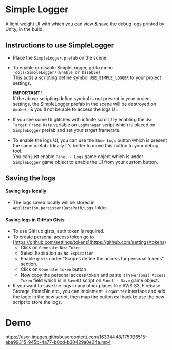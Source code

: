 # Simple Logger
A light weight UI with which you can view & save the debug logs printed by Unity, in the build.

## Instructions to use SimpleLogger
- Place the ```SimpleLogger.prefab``` on the scene.
- To enable or disable SimpleLogger, go to menu ```Tools/SimpleLogger/(Enable or Disable)```  
  This adds a scripting define symbol ```USE_SIMPLE_LOGGER``` to your project settings.    
  
  **IMPORTANT!**  
  If the above scripting define symbol is not present in your project settings, the SimpleLogger prefab in the scene will be destroyed on ```Awake()``` & you'll not be able to access the logs UI.  
   
 - If you see some UI glitches with infinite scroll, try enabling the ```Use Target Frame Rate``` variable on ```LogManager``` script which is placed on      ```SimpleLogger``` prefab and set your target framerate.
 - To enable the logs UI, you can use the ```Show Logs``` button which is present the same prefab. Ideally it's better to move this button to your debug tool.  
   You can just enable ```Panel - Logs``` game object which is under ```SimpleLogger``` game object to enable the UI from your custom button.  
   
## Saving the logs
#### Saving logs locally
- The logs saved locally will be stored in ```Application.persistentDataPath/Logs``` folder.
#### Saving logs in GitHub Gists
- To use GitHub gists, auth token is required.
- To create personal access token go to [https://github.com/settings/tokens](https://github.com/settings/tokens)
  - Click on ```Generate New Token```
  - Select Expiration as ```No Expiration```
  - Enable ```gists``` under "Scopes define the access for personal tokens" section.
  - Click on ```Generate token``` button
  - Now copy the personal access token and paste it in ```Personal Access Token``` field which is in ```SaveUI``` script on ```Panel - Save``` game object.
- If you want to save the logs in any other places like AWS S3, Firebase Storage, PasteBin etc., you can implement ```ILogWriter``` interface and add the logic in the new script, then map the button callback to use the new script to store the logs.

# Demo
https://user-images.githubusercontent.com/16334448/175096515-aba99315-945b-4a77-b0cd-b30429a0e04a.mp4

